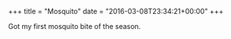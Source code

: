 +++
title = "Mosquito"
date = "2016-03-08T23:34:21+00:00"
+++

Got my first mosquito bite of the season.
			